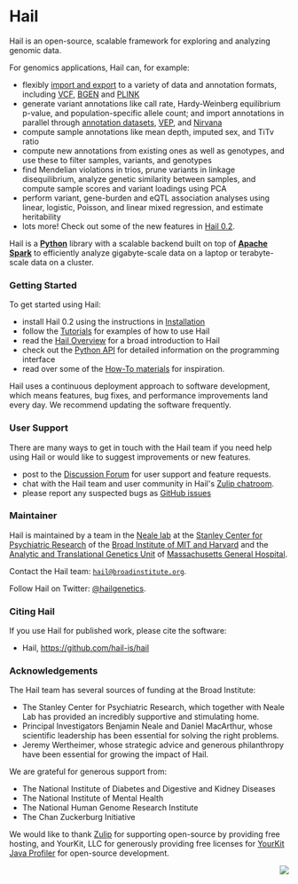# Hail

Hail is an open-source, scalable framework for exploring and analyzing genomic data. 

For genomics applications, Hail can, for example:

 - flexibly [import and export](https://hail.is/docs/0.2/methods/impex.html) to a variety of data and annotation formats, including [VCF](https://samtools.github.io/hts-specs/VCFv4.2.pdf), [BGEN](http://www.well.ox.ac.uk/~gav/bgen_format/bgen_format_v1.2.html) and [PLINK](https://www.cog-genomics.org/plink2/formats)
 - generate variant annotations like call rate, Hardy-Weinberg equilibrium p-value, and population-specific allele count; and import annotations in parallel through [annotation datasets](https://hail.is/docs/stable/datasets.html), [VEP](https://useast.ensembl.org/info/docs/tools/vep/index.html), and [Nirvana](https://github.com/Illumina/Nirvana/wiki)
 - compute sample annotations like mean depth, imputed sex, and TiTv ratio
 - compute new annotations from existing ones as well as genotypes, and use these to filter samples, variants, and genotypes
 - find Mendelian violations in trios, prune variants in linkage disequilibrium, analyze genetic similarity between samples, and compute sample scores and variant loadings using PCA
 - perform variant, gene-burden and eQTL association analyses using linear, logistic, Poisson, and linear mixed regression, and estimate heritability
 - lots more! Check out some of the new features in [Hail 0.2](http://discuss.hail.is/t/announcing-hail-0-2/702/1).

Hail is a **[Python](https://www.python.org/)**  library with a scalable backend built on top of **[Apache Spark](https://spark.apache.org/docs/latest/index.html)** to efficiently analyze gigabyte-scale data on a laptop or terabyte-scale data on a cluster. 

### Getting Started

To get started using Hail:

- install Hail 0.2 using the instructions in [Installation](https://hail.is/docs/0.2/getting_started.html)
- follow the [Tutorials](https://hail.is/docs/0.2/tutorials-landing.html) for examples of how to use Hail
- read the [Hail Overview](https://hail.is/docs/0.2/overview/index.html) for a broad introduction to Hail
- check out the [Python API](https://hail.is/docs/0.2/api.html) for detailed information on the programming interface
- read over some of the [How-To materials](https://hail.is/docs/0.2/guides.html) for inspiration.

Hail uses a continuous deployment approach to software development, which means features, bug fixes, and performance improvements land every day. We recommend updating the software frequently.

### User Support

There are many ways to get in touch with the Hail team if you need help using Hail or would like to suggest improvements or new features.

- post to the [Discussion Forum](http://discuss.hail.is) for user support and feature requests.
- chat with the Hail team and user community in Hail's [Zulip chatroom](https://hail.zulipchat.com).
- please report any suspected bugs as [GitHub issues](https://github.com/hail-is/hail/issues)

### Maintainer

Hail is maintained by a team in the [Neale lab](https://nealelab.squarespace.com/) at the [Stanley Center for Psychiatric Research](http://www.broadinstitute.org/scientific-community/science/programs/psychiatric-disease/stanley-center-psychiatric-research/stanle) of the [Broad Institute of MIT and Harvard](http://www.broadinstitute.org) and the [Analytic and Translational Genetics Unit](https://www.atgu.mgh.harvard.edu/) of [Massachusetts General Hospital](http://www.massgeneral.org/).

Contact the Hail team: <a href="mailto:hail@broadinstitute.org"><code>hail@broadinstitute.org</code></a>.

Follow Hail on Twitter: <a href="https://twitter.com/hailgenetics">@hailgenetics</a>.

### Citing Hail

If you use Hail for published work, please cite the software:

 - Hail, https://github.com/hail-is/hail

### Acknowledgements

The Hail team has several sources of funding at the Broad Institute:

- The Stanley Center for Psychiatric Research, which together with Neale Lab has provided an incredibly supportive and stimulating home.
- Principal Investigators Benjamin Neale and Daniel MacArthur, whose scientific leadership has been essential for solving the right problems.
- Jeremy Wertheimer, whose strategic advice and generous philanthropy have been essential for growing the impact of Hail.

We are grateful for generous support from:

- The National Institute of Diabetes and Digestive and Kidney Diseases
- The National Institute of Mental Health
- The National Human Genome Research Institute
- The Chan Zuckerburg Initiative

We would like to thank <a href="https://zulipchat.com/">Zulip</a> for supporting
open-source by providing free hosting, and YourKit, LLC for generously providing
free licenses for <a href="https://www.yourkit.com/java/profiler/">YourKit Java
Profiler</a> for open-source development.

<img src="https://www.yourkit.com/images/yklogo.png" align="right" />
